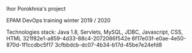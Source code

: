 Ihor Porokhnia's project


EPAM DevOps  training winter 2019 / 2020

Technologies stack: Java 1.8, Servlets, MySQL, JDBC, Javascript, CSS, HTML
321f82e1-a859-4d33-88c4-2072086f542e
6f17e03f-e0ae-4e50-870d-1f1ccdbc5f17
3cfbbdcb-dc07-4b34-b17d-45be7e24efd8

